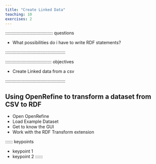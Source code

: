 ```yaml
---
title: "Create Linked Data"
teaching: 10
exercises: 2
---
```


:::::::::::::::::::::::::::::::::::::: questions 

- What possibilities do i have to write RDF statements?

::::::::::::::::::::::::::::::::::::::::::::::::

::::::::::::::::::::::::::::::::::::: objectives

- Create Linked data from a csv

::::::::::::::::::::::::::::::::::::::::::::::::


## Using OpenRefine to transform a dataset from CSV to RDF


* Open OpenRefine
* Load Example Dataset
* Get to know the GUI
* Work with the RDF Transform extension


:::::: keypoints
 - keypoint 1
 - keypoint 2
::::::